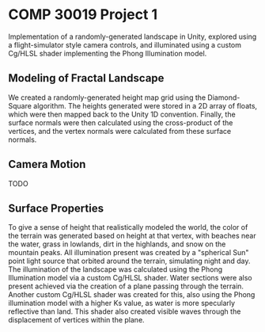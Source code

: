 # COMP 30019 Project 1

Implementation of a randomly-generated landscape in Unity, explored using a flight-simulator style camera controls, and illuminated using a custom Cg/HLSL shader implementing the Phong Illumination model.

## Modeling of Fractal Landscape

We created a randomly-generated height map grid using the Diamond-Square algorithm. The heights generated were stored in a 2D array of floats, which were then mapped back to the Unity 1D convention. Finally, the surface normals were then calculated using the cross-product of the vertices, and the vertex normals were calculated from these surface normals.

## Camera Motion

TODO

## Surface Properties

To give a sense of height that realistically modeled the world, the color of the terrain was generated based on height at that vertex, with beaches near the water, grass in lowlands, dirt in the highlands, and snow on the mountain peaks. All illumination present was created by a "spherical Sun" point light source that orbited around the terrain, simulating night and day. The illumination of the landscape was calculated using the Phong Illumination model via a custom Cg/HLSL shader. Water sections were also present achieved via the creation of a plane passing through the terrain. Another custom Cg/HLSL shader was created for this, also using the Phong illumination model with a higher Ks value, as water is more specularly reflective than land. This shader also created visible waves through the displacement of vertices within the plane.
